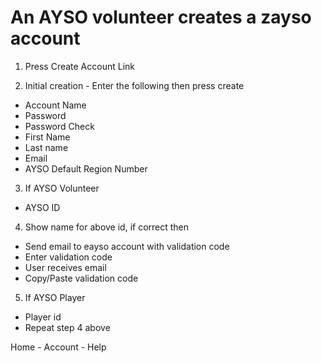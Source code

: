 # An AYSO volunteer creates a zayso account #

1. Press Create Account Link

2. Initial creation - Enter the following then press create
  * Account Name
  * Password
  * Password Check
  * First Name
  * Last name
  * Email
  * AYSO Default Region Number

3. If AYSO Volunteer
  * AYSO ID

4. Show name for above id, if correct then
  * Send email to eayso account with validation code
  * Enter validation code
  * User receives email
  * Copy/Paste validation code

5. If AYSO Player
  * Player id
  * Repeat step 4 above

Home - Account - Help